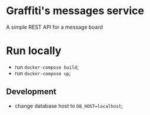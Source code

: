 # Graffiti's messages service
A simple REST API for a message board

# Run locally
- run `docker-compose build`;
- run `docker-compose up`;

## Development
- change database host to `DB_HOST=localhost`; 